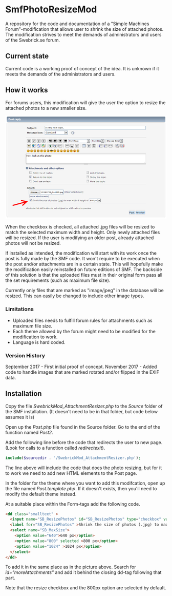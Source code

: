 # SmfPhotoResizeMod
A repository for the code and documentation of a "Simple Machines Forum"-modification that allows user to shrink the size of attached photos. The modification strives to meet the demands of administrators and users of the Swebrick.se forum.

## Current state
Current code is a working proof of concept of the idea. It is unknown if it meets the demands of the administrators and users. 

## How it works
For forums users, this modification will give the user the option to resize the attached photos to a new smaller size. 

![Proof of concept image](https://github.com/henrikzwomp/SmfPhotoResizeMod/blob/master/modification_poc01.png "Proof of concept image")

When the checkbox is checked, all attached .jpg files will be resized to match the selected maximum width and height. Only newly attached files will be resized. If the user is modifying an older post, already attached photos will not be resized.

If installed as intended, the modification will start with its work once the post is fully made by the SMF code. It won't require to be executed when the post and/or attachments are in a certain state. This will hopefully make the modification easily reinstalled on future editions of SMF. The backside of this solution is that the uploaded files must in their original form pass all the set requirements (such as maximum file size). 

Currently only files that are marked as "image/jpeg" in the database will be resized. This can easily be changed to include other image types.

### Limitations
- Uploaded files needs to fulfill forum rules for attachments such as maximum file size.
- Each theme allowed by the forum might need to be modified for the modification to work.
- Language is hard coded.

### Version History
September 2017 - First initial proof of concept.
November 2017 - Added code to handle images that are marked rotated and/or flipped in the EXIF data.

## Installation
Copy the file *SwebrickMod_AttachmentResizer.php* to the *Source* folder of the SMF installation. (It doesn't need to be in that folder, but code below assumes it is)

Open up the *Post.php* file found in the Source folder. Go to the end of the function named *Post2*. 

Add the following line before the code that redirects the user to new page. (Look for calls to a function called *redirectexit*). 

```php
include($sourcedir . '/SwebrickMod_AttachmentResizer.php');
```

The line above will include the code that does the photo resizing, but for it to work we need to add new HTML elements to the Post page. 

In the folder for the theme where you want to add this modifcation, open up the file named *Post.template.php*. If it doesn't exists, then you'll need to modify the default theme instead. 

At a suitable place within the Form-tags add the following code. 

```html
<dd class="smalltext" >
  <input name="SB_ResizePhotos" id="SB_ResizePhotos" type="checkbox" value="SB_ResizePhotos" checked >
  <label for="SB_ResizePhotos" >Shrink the size of photos (.jpg) to max width &amp; height of </label>
  <select name="SB_MaxSize">
    <option value="640">640 px</option>
    <option value="800" selected >800 px</option>
    <option value="1024" >1024 px</option>
  </select>
</dd>
```

To add it in the same place as in the picture above. Search for *id="moreAttachments"* and add it behind the closing dd-tag following that part.

Note that the resize checkbox and the 800px option are selected by default.
